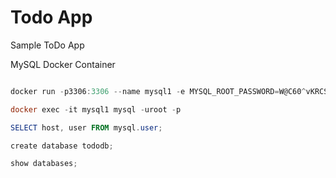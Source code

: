 # Todo App

Sample ToDo App

MySQL Docker Container

```powershell

docker run -p3306:3306 --name mysql1 -e MYSQL_ROOT_PASSWORD=W@C60^vKRCSB -d mysql:5.7

docker exec -it mysql1 mysql -uroot -p

SELECT host, user FROM mysql.user;

create database tododb;

show databases;

```
